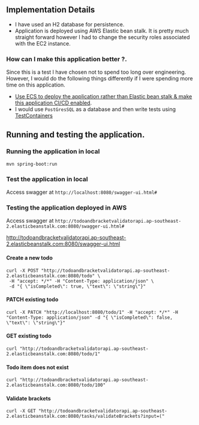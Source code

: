 ## Implementation Details

- I have used an H2 database for persistence.
- Application is deployed using AWS Elastic bean stalk. It is pretty much straight forward however I had 
to change the security roles associated with the EC2 instance. 

### How can I make this application better ?. 

Since this is a test I have chosen not to spend too long over engineering. 
However, I would do the following things differently if I were spending more time on this application.

- [Use ECS to deploy the application rather than Elastic bean stalk & make this application CI/CD enabled](https://github.com/ntarunmenon/spring-boot-docker-ecs).   
-  I would use `PostGresSQL` as a database and then write tests using [TestContainers](https://www.testcontainers.org/)
    
## Running and testing the application.

### Running the application in local

`mvn spring-boot:run`

### Test the application in local

Access swagger at `http://localhost:8080/swagger-ui.html#`

### Testing the application deployed in AWS

Access swagger at `http://todoandbracketvalidatorapi.ap-southeast-2.elasticbeanstalk.com:8080/swagger-ui.html#`

http://todoandbracketvalidatorapi.ap-southeast-2.elasticbeanstalk.com:8080/swagger-ui.html

#### Create a new todo

```
curl -X POST "http://todoandbracketvalidatorapi.ap-southeast-2.elasticbeanstalk.com:8080/todo" \
 -H "accept: */*" -H "Content-Type: application/json" \
 -d "{ \"isCompleted\": true, \"text\": \"string\"}"
```
#### PATCH existing todo

```
curl -X PATCH "http://localhost:8080/todo/1" -H "accept: */*" -H "Content-Type: application/json" -d "{ \"isCompleted\": false, \"text\": \"string\"}"
```
#### GET existing todo

```
curl "http://todoandbracketvalidatorapi.ap-southeast-2.elasticbeanstalk.com:8080/todo/1" 
```

#### Todo item does not exist

```
curl "http://todoandbracketvalidatorapi.ap-southeast-2.elasticbeanstalk.com:8080/todo/100" 
```

#### Validate brackets 

```
curl -X GET "http://todoandbracketvalidatorapi.ap-southeast-2.elasticbeanstalk.com:8080/tasks/validateBrackets?input=(" 
```
